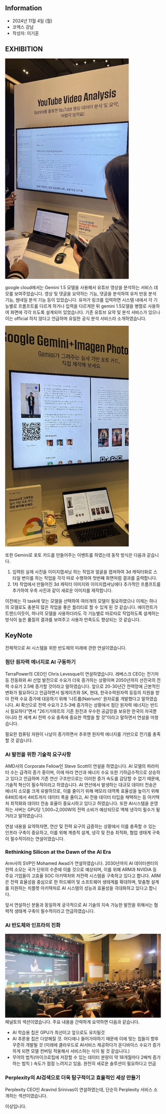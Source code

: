 ## Information
- 2024년 11월 4일 (월)
- 코엑스 강남
- 작성자: 이기훈
<div class="page-break" style="page-break-before: always;"></div>

## EXHIBITION
![](../src/Pasted%20image%2020250528233107.png)

google cloud에서는 Gemini 1.5 모델을 사용해서 유튜브 영상을 분석하는 서비스 데모를 보여주었습니다. 영상 및 댓글을 요약하는 기능, 댓글을 분석하여 유저 반응 분석 기능, 썸네일 분석 기능 등이 있었습니다. 유저가 링크를 입력하면 시스템 내에서 각 기능별로 프롬프트를 다르게 하거나 입력을 다르게한 뒤  gemini 1.5모델을 병렬로 사용하여 화면에 각각 뜨도록 설계되어 있었습니다. 기존 유튜브 요약 및 분석 서비스가 있으나 이는 official 하지 않다고 언급하며 유일한 공식 분석 서비스라 소개하였습니다. 
<div class="page-break" style="page-break-before: always;"></div>

![](../src/Pasted%20image%2020250528233113.png)

또한 Gemini로 포토 카드를 만들어주는 이벤트를 하였는데 동작 방식은 다음과 같습니다.
1. 입력된 실제 사진을 이미지캡셔닝 하는 작업과 얼굴을 캡쳐하여 3d 캐릭터화로 스타일 변이를 하는 작업을 각각 따로 수행하여 첫번쨰 화면처럼 결과를 출력합니다.
2. 1차 작업에서 만들어진 3d 캐릭터 이미지와 이미지캡셔닝에다 추가적인 프롬프트를 추가하여 우측 사진과 같이 새로운 이미지를 제작합니다. 

이전에는 각 task에 맞는 모델을 선택하여 여러개의 모델이 필요하였으나 이제는 하나의 모델로도 충분히 많은 작업을 좋은 퀄리티로 할 수 있게 된 것 같습니다. 에이전트가 트렌드이듯이, 하나의 모델을  사용하더라도 각 기능별로 따로따로 작업하도록 설계하는 방식이 높은 품질의 결과를 보여주고 사용자 만족도도 향상되는 것 같습니다.
<div class="page-break" style="page-break-before: always;"></div>

## KeyNote
전체적으로 AI 시스템을 위한 반도체의 미래에 관한 연설이였습니다.

### 첨단 원자력 에너지로 AI 구동하기
TerraPower의 CEO인 Chris Levesque이 연설하였습니다.
레베스크 CEO는 전기차 등 전동화와 AI 산업 발전으로 수요가 더욱 증가하는 상황이며 2050년까지 선진국의 전력 수요가 2.5배 증가할 것이라고 말하였습니다.
앞으로 20-30년간 전력망에 근본적인 변화가 필요하다고 언급하면서 빌게이츠와 SK, 현대, 한국수력원자력 등등의 지원을 받아 전력 수요 증가에 대응하기 위해 '나트륨(Natrium)' 원자로를 개발했다고 말하였습니다.
AI 확산으로 전력 수요가 2.5-3배 증가하는 상황에서 첨단 원자력 에너지는 반드시 필요하다"면서 "26기가와트의 기존 원전과 우수한 공급망을 보유한 한국이 자국뿐 아니라 전 세계 AI 전력 수요 충족에 중요한 역할을 할 것"이라고 말하면서 연설을 마쳤습니다.

필요한 컴퓨팅 자원이 나날이 증가하면서 추후엔 원자력 에너지를 기반으로 전기를 충족할 것 같습니다.

### AI 발전을 위한 기술적 요구사항
AMD사의 Corporate Fellow인 Steve Scott이 연설을 하였습니다.
AI 모델의 파라미터 수는 급격히 증가 중이며, 이에 따라 연산과 에너지 수요 또한 기하급수적으로 상승하고 있다고 언급하며 기존 연산 구조만으로는 이러한 증가 속도를 감당할 수 없기 때문에, 기술적 혁신이 필수적이라고 하였습니다.
AI 연산에서 발생하는 대규모 데이터 전송은 에너지 소모를 크게 유발하므로, 이를 줄이기 위해 메모리 대역폭 효율성을 높이기 위해 64비트에서 4비트까지 데이터 폭을 줄이고, AI 전용 데이터 타입을 채택하는 등 아키텍처 최적화와 데이터 전송 효율이 중요시하고 있다고 하였습니다.
또한 AI시스템을 운영하는 서버는 GPU당 1,000~2,000W의 전력 소비가 예상되므로 액체 냉각이 필수가 될거라고 말하였습니다.

연설 내용을 요약하자면, 연산 및 전력 요구의 급증하는 상황에서 이를 충족할 수 있는 인프라 구축이 중요하고, 이를 위해 계층적 설계, 냉각 및 전송 최적화, 협업 생태계 구축이 필수적이라는 연설이였습니다.

### Rethinking Silicon at the Dawn of the AI Era
Arm사의 SVP인 Mohamed Awad가 연설하였습니다.
2030년까지 AI 데이터센터의 전력 소모는 국가 단위의 수준에 이를 것으로 예상되며, 이를 위해 ARM과 NVIDIA 등 주요 기업들이 고효율 SOC 아키텍처와 저전력 시스템을 구축하고 있다고 합니다.
ARM은 전력 효율성을 중심으로 한 하드웨어 및 소프트웨어 생태계를 확대하며, 맞춤형 설계를 지원하는 치플렛 아키텍처로 AI 시스템의 성능과 효율성을 극대화하고 있다고 합니다.

앞서 연설하신 분들과 동일하게 궁극적으로 AI 기술의 지속 가능한 발전을 위해서는 협력적 생태계 구축이 필수적이라고 언급하였습니다.

### AI 반도체와 인프라의 진화
![](../src/Pasted%20image%2020250528233125.png)
패널토의 섹션이였습니다.
주요 내용을 간략하게 요약하면 다음과 같습니다.
- AI 학습용 칩은 GPU가 최선이고 앞으로도 유지될것
- AI 추론용 칩은 다양해질 것. 어디에나 들어가야하기 때문에 이에 맞는 칩들이 향후 꾸준히 개발될 것 (미래에 클라우드로 AI서비스 제공하다가 온디바이스 수요가 증가하게 되면 모델 컨버팅 적용해서 서비스하는 식이 될 것 같습니다.)
- 무어의 법칙(마이크로칩에 저장할 수 있는 데이터 분량이 약 18개월마다 2배씩 증가하는 법칙 ) 속도가 점점 느려지고 있음. 완전히 새로운 솔루션이 필요하다고 언급

### Perplexity의 AI검색으로 더욱 탐구적이고 효율적인 세상 만들기
 Perplexity CEO인 Aravind Srinivas이 연설하였는데, 단순히 Perplexity 서비스 소개하는 섹션이였습니다.

이상입니다.
